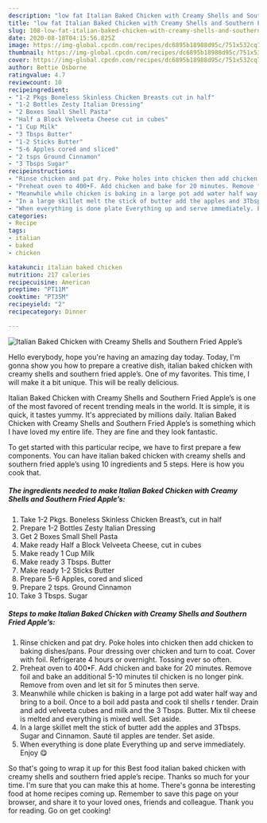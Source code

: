 ```yaml
---
description: "low fat Italian Baked Chicken with Creamy Shells and Southern Fried Apple’s | how to make the best Italian Baked Chicken with Creamy Shells and Southern Fried Apple’s"
title: "low fat Italian Baked Chicken with Creamy Shells and Southern Fried Apple’s | how to make the best Italian Baked Chicken with Creamy Shells and Southern Fried Apple’s"
slug: 108-low-fat-italian-baked-chicken-with-creamy-shells-and-southern-fried-apples-how-to-make-the-best-italian-baked-chicken-with-creamy-shells-and-southern-fried-apples
date: 2020-08-18T04:15:56.825Z
image: https://img-global.cpcdn.com/recipes/dc6895b18988d95c/751x532cq70/italian-baked-chicken-with-creamy-shells-and-southern-fried-apples-recipe-main-photo.jpg
thumbnail: https://img-global.cpcdn.com/recipes/dc6895b18988d95c/751x532cq70/italian-baked-chicken-with-creamy-shells-and-southern-fried-apples-recipe-main-photo.jpg
cover: https://img-global.cpcdn.com/recipes/dc6895b18988d95c/751x532cq70/italian-baked-chicken-with-creamy-shells-and-southern-fried-apples-recipe-main-photo.jpg
author: Bettie Osborne
ratingvalue: 4.7
reviewcount: 10
recipeingredient:
- "1-2 Pkgs Boneless Skinless Chicken Breasts cut in half"
- "1-2 Bottles Zesty Italian Dressing"
- "2 Boxes Small Shell Pasta"
- "Half a Block Velveeta Cheese cut in cubes"
- "1 Cup Milk"
- "3 Tbsps Butter"
- "1-2 Sticks Butter"
- "5-6 Apples cored and sliced"
- "2 tsps Ground Cinnamon"
- "3 Tbsps Sugar"
recipeinstructions:
- "Rinse chicken and pat dry. Poke holes into chicken then add chicken to baking dishes/pans. Pour dressing over chicken and turn to coat. Cover with foil. Refrigerate 4 hours or overnight. Tossing ever so often."
- "Preheat oven to 400•F. Add chicken and bake for 20 minutes. Remove foil and bake an additional 5-10 minutes til chicken is no longer pink. Remove from oven and let sit for 5 minutes then serve."
- "Meanwhile while chicken is baking in a large pot add water half way and bring to a boil. Once to a boil add pasta and cook til shells r tender. Drain and add velveeta cubes and milk and the 3 Tbsps. Butter. Mix til cheese is melted and everything is mixed well. Set aside."
- "In a large skillet melt the stick of butter add the apples and 3Tbsps. Sugar and Cinnamon. Sauté til apples are tender. Set aside."
- "When everything is done plate Everything up and serve immediately. Enjoy 😋"
categories:
- Recipe
tags:
- italian
- baked
- chicken

katakunci: italian baked chicken 
nutrition: 217 calories
recipecuisine: American
preptime: "PT11M"
cooktime: "PT35M"
recipeyield: "2"
recipecategory: Dinner

---
```



![Italian Baked Chicken with Creamy Shells and Southern Fried Apple’s](https://img-global.cpcdn.com/recipes/dc6895b18988d95c/751x532cq70/italian-baked-chicken-with-creamy-shells-and-southern-fried-apples-recipe-main-photo.jpg)

Hello everybody, hope you're having an amazing day today. Today, I'm gonna show you how to prepare a creative dish, italian baked chicken with creamy shells and southern fried apple’s. One of my favorites. This time, I will make it a bit unique. This will be really delicious.



Italian Baked Chicken with Creamy Shells and Southern Fried Apple’s is one of the most favored of recent trending meals in the world. It is simple, it is quick, it tastes yummy. It's appreciated by millions daily. Italian Baked Chicken with Creamy Shells and Southern Fried Apple’s is something which I have loved my entire life. They are fine and they look fantastic.


To get started with this particular recipe, we have to first prepare a few components. You can have italian baked chicken with creamy shells and southern fried apple’s using 10 ingredients and 5 steps. Here is how you cook that.

<!--inarticleads1-->

##### The ingredients needed to make Italian Baked Chicken with Creamy Shells and Southern Fried Apple’s:

1. Take 1-2 Pkgs. Boneless Skinless Chicken Breast’s, cut in half
1. Prepare 1-2 Bottles Zesty Italian Dressing
1. Get 2 Boxes Small Shell Pasta
1. Make ready Half a Block Velveeta Cheese, cut in cubes
1. Make ready 1 Cup Milk
1. Make ready 3 Tbsps. Butter
1. Make ready 1-2 Sticks Butter
1. Prepare 5-6 Apples, cored and sliced
1. Prepare 2 tsps. Ground Cinnamon
1. Take 3 Tbsps. Sugar




<!--inarticleads2-->

##### Steps to make Italian Baked Chicken with Creamy Shells and Southern Fried Apple’s:

1. Rinse chicken and pat dry. Poke holes into chicken then add chicken to baking dishes/pans. Pour dressing over chicken and turn to coat. Cover with foil. Refrigerate 4 hours or overnight. Tossing ever so often.
1. Preheat oven to 400•F. Add chicken and bake for 20 minutes. Remove foil and bake an additional 5-10 minutes til chicken is no longer pink. Remove from oven and let sit for 5 minutes then serve.
1. Meanwhile while chicken is baking in a large pot add water half way and bring to a boil. Once to a boil add pasta and cook til shells r tender. Drain and add velveeta cubes and milk and the 3 Tbsps. Butter. Mix til cheese is melted and everything is mixed well. Set aside.
1. In a large skillet melt the stick of butter add the apples and 3Tbsps. Sugar and Cinnamon. Sauté til apples are tender. Set aside.
1. When everything is done plate Everything up and serve immediately. Enjoy 😋




So that's going to wrap it up for this Best food italian baked chicken with creamy shells and southern fried apple’s recipe. Thanks so much for your time. I'm sure that you can make this at home. There's gonna be interesting food at home recipes coming up. Remember to save this page on your browser, and share it to your loved ones, friends and colleague. Thank you for reading. Go on get cooking!

